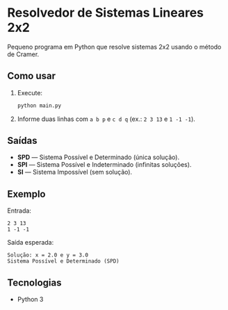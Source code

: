 # Resolvedor de Sistemas Lineares 2x2

Pequeno programa em Python que resolve sistemas 2x2 usando o método de Cramer.

## Como usar
1. Execute:
   ```bash
   python main.py
   ```
2. Informe duas linhas com `a b p` e `c d q` (ex.: `2 3 13` e `1 -1 -1`).

## Saídas
- **SPD** — Sistema Possível e Determinado (única solução).
- **SPI** — Sistema Possível e Indeterminado (infinitas soluções).
- **SI**  — Sistema Impossível (sem solução).

## Exemplo
Entrada:
```
2 3 13
1 -1 -1
```
Saída esperada:
```
Solução: x = 2.0 e y = 3.0
Sistema Possível e Determinado (SPD)
```

## Tecnologias
- Python 3
